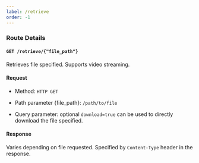 ```yaml
---
label: /retrieve
order: -1
---
```


### Route Details

#### ```GET /retrieve/{"file_path"}```

Retrieves file specified. Supports video streaming.

#### Request

- Method: `HTTP GET`

- Path parameter \{file_path\}: `/path/to/file`

- Query parameter: optional `download=true` can be used to directly download the file specified.

#### Response

Varies depending on file requested. Specified by `Content-Type` header in the response.